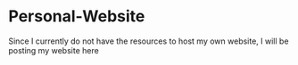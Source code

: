 # Personal-Website
Since I currently do not have the resources to host my own website, I will be posting my website here
